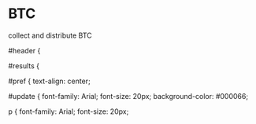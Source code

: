 BTC
===

collect and distribute BTC



#header {
	
#results {
	
#pref {
	text-align: center;

 
#update {
	font-family: Arial;
	font-size: 20px;
	background-color: #000066;

p {
	font-family: Arial;
	font-size: 20px;
